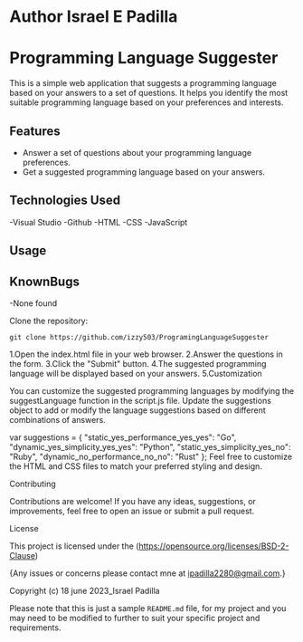 # Author Israel E Padilla

# Programming Language Suggester

This is a simple web application that suggests a programming language based on your answers to a set of questions. It helps you identify the most suitable programming language based on your preferences and interests.

## Features

- Answer a set of questions about your programming language preferences.
- Get a suggested programming language based on your answers.

## Technologies Used

 -Visual Studio 
 -Github
 -HTML
 -CSS
 -JavaScript

## Usage

## KnownBugs

-None found

Clone the repository:

    git clone https://github.com/izzy503/ProgramingLanguageSuggester

1.Open the index.html file in your web browser.
2.Answer the questions in the form.
3.Click the "Submit" button.
4.The suggested programming language will be displayed based on your answers.
5.Customization

You can customize the suggested programming languages by modifying the suggestLanguage function in the script.js file. Update the suggestions object to add or modify the language suggestions based on different combinations of answers.

var suggestions = {
  "static_yes_performance_yes_yes": "Go",
  "dynamic_yes_simplicity_yes_yes": "Python",
  "static_yes_simplicity_yes_no": "Ruby",
  "dynamic_no_performance_no_no": "Rust"
};
Feel free to customize the HTML and CSS files to match your preferred styling and design.

Contributing

Contributions are welcome! If you have any ideas, suggestions, or improvements, feel free to open an issue or submit a pull request.

License

This project is licensed under the (https://opensource.org/licenses/BSD-2-Clause) 

{Any issues or concerns please contact mne at ipadilla2280@gmail.com.}

Copyright (c) 18 june 2023_Israel Padilla


Please note that this is just a sample `README.md` file, for my project and you may need to be modified to further to suit your specific project and requirements.

